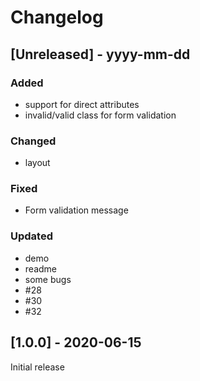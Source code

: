 # Changelog

## [Unreleased] - yyyy-mm-dd

### Added
- support for direct attributes
- invalid/valid class for form validation

### Changed
- layout

### Fixed
- Form validation message

### Updated
- demo
- readme
- some bugs
- #28
- #30
- #32

## [1.0.0] - 2020-06-15

Initial release
